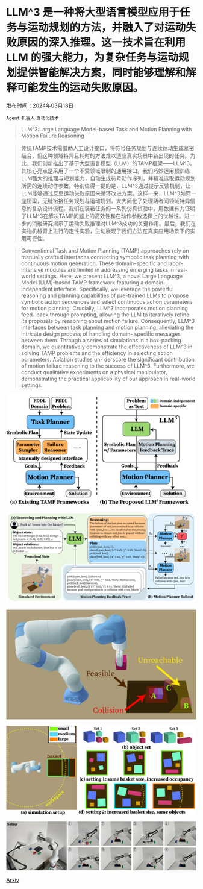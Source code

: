 # LLM^3 是一种将大型语言模型应用于任务与运动规划的方法，并融入了对运动失败原因的深入推理。这一技术旨在利用 LLM 的强大能力，为复杂任务与运动规划提供智能解决方案，同时能够理解和解释可能发生的运动失败原因。

发布时间：2024年03月18日

`Agent` `机器人` `自动化技术`

> LLM^3:Large Language Model-based Task and Motion Planning with Motion Failure Reasoning

> 传统TAMP技术需借助人工设计接口，将符号任务规划与连续运动生成紧密结合，但这种领域特异且耗时的方法难以适应真实场景中新出现的任务。为此，我们创新推出了基于大型语言模型（LLM）的TAMP框架——LLM^3，其核心亮点是采用了一个不受领域限制的通用接口。我们巧妙运用预训练LLM强大的推理与规划能力，自动生成符号动作序列，并精准选取运动规划所需的连续动作参数。特别值得一提的是，LLM^3通过提示反馈机制，让LLM能够通过反思运动失败原因来循环改进方案。这样一来，LLM^3如同一座桥梁，无缝衔接任务规划与运动规划，大大简化了处理两者间领域特异信息的复杂设计流程。我们在装箱任务的一系列仿真试验中，用数据有力证明了LLM^3在解决TAMP问题上的高效性和在动作参数选择上的优越性。进一步的消融研究揭示了运动失败推理对LLM^3成功的关键作用。最后，我们在实物机械臂上进行的定性实验，生动展现了我们方法在真实应用场景下的实用可行性。

> Conventional Task and Motion Planning (TAMP) approaches rely on manually crafted interfaces connecting symbolic task planning with continuous motion generation. These domain-specific and labor-intensive modules are limited in addressing emerging tasks in real-world settings. Here, we present LLM^3, a novel Large Language Model (LLM)-based TAMP framework featuring a domain-independent interface. Specifically, we leverage the powerful reasoning and planning capabilities of pre-trained LLMs to propose symbolic action sequences and select continuous action parameters for motion planning. Crucially, LLM^3 incorporates motion planning feed- back through prompting, allowing the LLM to iteratively refine its proposals by reasoning about motion failure. Consequently, LLM^3 interfaces between task planning and motion planning, alleviating the intricate design process of handling domain- specific messages between them. Through a series of simulations in a box-packing domain, we quantitatively demonstrate the effectiveness of LLM^3 in solving TAMP problems and the efficiency in selecting action parameters. Ablation studies un- derscore the significant contribution of motion failure reasoning to the success of LLM^3. Furthermore, we conduct qualitative experiments on a physical manipulator, demonstrating the practical applicability of our approach in real-world settings.

![LLM^3 是一种将大型语言模型应用于任务与运动规划的方法，并融入了对运动失败原因的深入推理。这一技术旨在利用 LLM 的强大能力，为复杂任务与运动规划提供智能解决方案，同时能够理解和解释可能发生的运动失败原因。](../../../paper_images/2403.11552/x1.png)

![LLM^3 是一种将大型语言模型应用于任务与运动规划的方法，并融入了对运动失败原因的深入推理。这一技术旨在利用 LLM 的强大能力，为复杂任务与运动规划提供智能解决方案，同时能够理解和解释可能发生的运动失败原因。](../../../paper_images/2403.11552/x2.png)

![LLM^3 是一种将大型语言模型应用于任务与运动规划的方法，并融入了对运动失败原因的深入推理。这一技术旨在利用 LLM 的强大能力，为复杂任务与运动规划提供智能解决方案，同时能够理解和解释可能发生的运动失败原因。](../../../paper_images/2403.11552/x3.png)

![LLM^3 是一种将大型语言模型应用于任务与运动规划的方法，并融入了对运动失败原因的深入推理。这一技术旨在利用 LLM 的强大能力，为复杂任务与运动规划提供智能解决方案，同时能够理解和解释可能发生的运动失败原因。](../../../paper_images/2403.11552/x4.png)

![LLM^3 是一种将大型语言模型应用于任务与运动规划的方法，并融入了对运动失败原因的深入推理。这一技术旨在利用 LLM 的强大能力，为复杂任务与运动规划提供智能解决方案，同时能够理解和解释可能发生的运动失败原因。](../../../paper_images/2403.11552/x5.png)

[Arxiv](https://arxiv.org/abs/2403.11552)